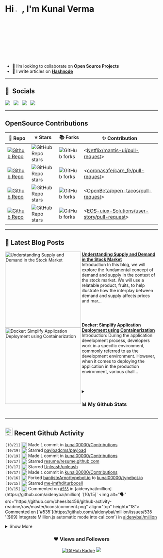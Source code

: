 <h1 align="left"> Hi <img src="https://media.giphy.com/media/hvRJCLFzcasrR4ia7z/giphy.gif" width="4%">, I'm Kunal Verma </h1>

- 👯 I’m looking to collaborate on **Open Source Projects**
- 📝 I write articles on **[Hashnode](https://kunalverma2468.hashnode.dev/)**

----
## 🔗 &nbsp;**Socials**
<a href="https://x.com/kunalvermax"><img src="https://img.shields.io/badge/Twitter-1DA1F2?style=for-the-badge&logo=twitter&logoColor=white"></img></a>&nbsp;&nbsp; <a href="https://www.linkedin.com/in/kunalverma2468/"><img src="https://img.shields.io/badge/LinkedIn-0077B5?style=for-the-badge&logo=linkedin&logoColor=white"></img></a>&nbsp;&nbsp; <a href="https://kunalverma2468.hashnode.dev/"><img src="https://img.shields.io/badge/Hashnode-2962FF?style=for-the-badge&logo=hashnode&logoColor=white"></img></a>&nbsp;&nbsp; <a href="https://github.com/kunal00000"><img src="https://img.shields.io/badge/GitHub-100000?style=for-the-badge&logo=github&logoColor=white"></img></a>&nbsp;&nbsp;

----
## OpenSource Contributions
| 🎁 Repo | ⭐ Stars | 📚 Forks | ✨ Contribution |
| --- | --- | --- | --- |
| [![Github Repo](https://img.shields.io/badge/Netflix/mantis-ui-blue?style=flat-square)](https://github.com/Netflix/mantis-ui) | ![GitHub Repo stars](https://img.shields.io/github/stars/Netflix/mantis-ui?style=flat-square) | ![GitHub forks](https://img.shields.io/github/forks/Netflix/mantis-ui?style=flat-square) | <[Netflix/mantis-ui/pull-request](https://github.com/Netflix/mantis-ui/pulls?q=is%3Apr+sort%3Aupdated-desc+author%3Akunal00000)> |
| [![Github Repo](https://img.shields.io/badge/coronasafe/care-fe-blue?style=flat-square)](https://github.com/coronasafe/care_fe) | ![GitHub Repo stars](https://img.shields.io/github/stars/coronasafe/care_fe?style=flat-square) | ![GitHub forks](https://img.shields.io/github/forks/coronasafe/care_fe?style=flat-square) | <[coronasafe/care_fe/pull-request](https://github.com/coronasafe/care_fe/pulls?q=is%3Apr+sort%3Aupdated-desc+author%3Akunal00000)> |
| [![Github Repo](https://img.shields.io/badge/OpenBeta/open-tacos-blue?style=flat-square)](https://github.com/OpenBeta/open-tacos) | ![GitHub Repo stars](https://img.shields.io/github/stars/OpenBeta/open-tacos?style=flat-square) | ![GitHub forks](https://img.shields.io/github/forks/OpenBeta/open-tacos?style=flat-square) | <[OpenBeta/open-tacos/pull-request](https://github.com/OpenBeta/open-tacos/pulls?q=is%3Apr+author%3Akunal00000+)> |
| [![Github Repo](https://img.shields.io/badge/EOSuiux/user-story-blue?style=flat-square)](https://github.com/EOS-uiux-Solutions/user-story) | ![GitHub Repo stars](https://img.shields.io/github/stars/EOS-uiux-Solutions/user-story?style=flat-square) | ![GitHub forks](https://img.shields.io/github/forks/EOS-uiux-Solutions/user-story?style=flat-square) | <[EOS-uiux-Solutions/user-story/pull-request](https://github.com/EOS-uiux-Solutions/user-story/pulls?q=is%3Apr+sort%3Aupdated-desc+author%3Akunal00000)> |

----

## 📒 Latest Blog Posts 
<!-- HASHNODE_BLOG:START -->
<p align="left">
<a href="https://kunalverma2468.hashnode.dev/understanding-supply-and-demand-in-the-stock-market" title="Understanding Supply and Demand in the Stock Market"><img src="https://cdn.hashnode.com/res/hashnode/image/upload/v1686441784782/bebbf87b-959c-452e-928f-6d32d40f4476.png" alt="Understanding Supply and Demand in the Stock Market" width="250px" align="left" /></a>
<a href="https://kunalverma2468.hashnode.dev/understanding-supply-and-demand-in-the-stock-market" title="Understanding Supply and Demand in the Stock Market"><strong>Understanding Supply and Demand in the Stock Market</strong></a>
<br/> Introduction
In this blog, we will explore the fundamental concept of demand and supply in the context of the stock market. We will use a relatable product, fruits, to help illustrate how the interplay between demand and supply affects prices and mar... </p> <br/> <br/>
<p align="left">
<a href="https://kunalverma2468.hashnode.dev/docker-containerization" title="Docker: Simplify Application Deployment using Containerization"><img src="https://cdn.hashnode.com/res/hashnode/image/upload/v1685667586856/3f63de2d-fcc6-49a9-a73c-0b0ede59caf1.webp" alt="Docker: Simplify Application Deployment using Containerization" width="250px" align="left" /></a>
<a href="https://kunalverma2468.hashnode.dev/docker-containerization" title="Docker: Simplify Application Deployment using Containerization"><strong>Docker: Simplify Application Deployment using Containerization</strong></a>
<br/> Introduction:
During the application development process, developers work in a specific environment, commonly referred to as the development environment. However, when it comes to deploying the application in the production environment, various chall... </p> <br/> <br/>
<!-- HASHNODE_BLOG:END -->

<details>
<summary>
  
### 📊 My Github Stats 
 
</summary>  
  
<div align="center">
  <p align="center">
    <img align="center" src="https://github-readme-streak-stats.herokuapp.com/?user=kunal00000&" alt="kunal00000" />
  </p>
  <img align="center" src="https://github-readme-stats.vercel.app/api?username=kunal00000&show_icons=true&locale=en" alt="kunal00000" />  
  <div style="text-align: center;">
</div>

</details>

----
## <img src="https://user-images.githubusercontent.com/78906777/188445101-0e194c65-f4c6-4a3b-b37d-e7a50ac1cfe2.png" height="25" width="25" alt="Github"/> Recent Github Activity

<!--START_SECTION:activity-->
`[10/21]` <img alt="📝" src="https://github.com/cheesits456/github-activity-readme/raw/master/icons/commit.png" align="top" height="18"> Made `1` commit in [kunal00000/Contributions](https://github.com/kunal00000/Contributions)  
`[10/19]` <img alt="⭐" src="https://github.com/cheesits456/github-activity-readme/raw/master/icons/star.png" align="top" height="18"> Starred [payloadcms/payload](https://github.com/payloadcms/payload)  
`[10/19]` <img alt="📝" src="https://github.com/cheesits456/github-activity-readme/raw/master/icons/commit.png" align="top" height="18"> Made `1` commit in [kunal00000/Contributions](https://github.com/kunal00000/Contributions)  
`[10/17]` <img alt="⭐" src="https://github.com/cheesits456/github-activity-readme/raw/master/icons/star.png" align="top" height="18"> Starred [resume/resume.github.com](https://github.com/resume/resume.github.com)  
`[10/17]` <img alt="⭐" src="https://github.com/cheesits456/github-activity-readme/raw/master/icons/star.png" align="top" height="18"> Starred [Unleash/unleash](https://github.com/Unleash/unleash)  
`[10/17]` <img alt="📝" src="https://github.com/cheesits456/github-activity-readme/raw/master/icons/commit.png" align="top" height="18"> Made `1` commit in [kunal00000/Contributions](https://github.com/kunal00000/Contributions)  
`[10/16]` <img alt="🍴" src="https://github.com/cheesits456/github-activity-readme/raw/master/icons/fork.png" align="top" height="18"> Forked [baptisteArno/typebot.io](https://github.com/baptisteArno/typebot.io) to [kunal00000/typebot.io](https://github.com/kunal00000/typebot.io)  
`[10/15]` <img alt="⭐" src="https://github.com/cheesits456/github-activity-readme/raw/master/icons/star.png" align="top" height="18"> Starred [me-imfhd/turbocell](https://github.com/me-imfhd/turbocell)  
`[10/15]` <img alt="🗣" src="https://github.com/cheesits456/github-activity-readme/raw/master/icons/comment.png" align="top" height="18"> Commented on [`#555`](https://github.com//aidenybai/million/issues/555 '[$30] Integrate Million.js into Lenster') in [aidenybai/million](https://github.com/aidenybai/million)  
`[10/15]` <img alt="🗣" src="https://github.com/cheesits456/github-activity-readme/raw/master/icons/comment.png" align="top" height="18"> Commented on [`#535`](https://github.com//aidenybai/million/issues/535 '[$69] Integrate Million.js automatic mode into cal.com') in [aidenybai/million](https://github.com/aidenybai/million)  

<details><summary>Show More</summary>

`[10/15]` <img alt="📝" src="https://github.com/cheesits456/github-activity-readme/raw/master/icons/commit.png" align="top" height="18"> Made `1` commit in [kunal00000/Contributions](https://github.com/kunal00000/Contributions)  
`[10/14]` <img alt="⭐" src="https://github.com/cheesits456/github-activity-readme/raw/master/icons/star.png" align="top" height="18"> Starred [ChakshuGautam/geoip](https://github.com/ChakshuGautam/geoip)  
`[10/13]` <img alt="📝" src="https://github.com/cheesits456/github-activity-readme/raw/master/icons/commit.png" align="top" height="18"> Made `2` commits in [kunal00000/Contributions](https://github.com/kunal00000/Contributions)  
`[10/10]` <img alt="📝" src="https://github.com/cheesits456/github-activity-readme/raw/master/icons/commit.png" align="top" height="18"> Made `1` commit in [kunal00000/kunal00000](https://github.com/kunal00000/kunal00000)  
`[10/09]` <img alt="⭐" src="https://github.com/cheesits456/github-activity-readme/raw/master/icons/star.png" align="top" height="18"> Starred [kunal00000/scrape-from-webpage](https://github.com/kunal00000/scrape-from-webpage)  
`[10/09]` <img alt="⭐" src="https://github.com/cheesits456/github-activity-readme/raw/master/icons/star.png" align="top" height="18"> Starred [wasp-lang/wasp](https://github.com/wasp-lang/wasp)  
`[10/09]` <img alt="📝" src="https://github.com/cheesits456/github-activity-readme/raw/master/icons/commit.png" align="top" height="18"> Made `1` commit in [kunal00000/Contributions](https://github.com/kunal00000/Contributions)  
`[10/08]` <img alt="📝" src="https://github.com/cheesits456/github-activity-readme/raw/master/icons/commit.png" align="top" height="18"> Made `2` commits in [kunal00000/scrape-from-webpage](https://github.com/kunal00000/scrape-from-webpage)  
`[10/07]` <img alt="🍴" src="https://github.com/cheesits456/github-activity-readme/raw/master/icons/fork.png" align="top" height="18"> Forked [udecode/plate](https://github.com/udecode/plate) to [kunal00000/plate](https://github.com/kunal00000/plate)  
`[10/07]` <img alt="⭐" src="https://github.com/cheesits456/github-activity-readme/raw/master/icons/star.png" align="top" height="18"> Starred [plausible/analytics](https://github.com/plausible/analytics)  
`[10/07]` <img alt="⭐" src="https://github.com/cheesits456/github-activity-readme/raw/master/icons/star.png" align="top" height="18"> Starred [rowyio/rowy](https://github.com/rowyio/rowy)  

</details>
<!--END_SECTION:activity-->
  

<div align="center">

### ❤ Views and Followers
  
<a href="https://github.com/kunal00000?tab=followers"><img src="https://img.shields.io/github/followers/kunal00000?label=Followers&style=social" alt="GitHub Badge"></a>   ![](https://komarev.com/ghpvc/?username=kunal00000&color=grey&style=flat-square)  
</div>
